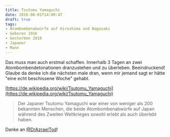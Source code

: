 ```yaml
---
title: Tsutomu Yamaguchi
date: 2016-06-01T14:00:47
draft: true
tags:
- Atombombenabwürfe auf Hiroshima und Nagasaki
- Geboren 1916
- Gestorben 2010
- Japaner
- Mann
---
```


Das muss man auch erstmal schaffen. Innerhalb 3 Tagen an zwei
Atombombendetonationen dranzustehen und zu überleben. Beeindruckend!
Glaube da denke ich die nächsten male dran, wenn mir jemand sagt er hätte
"eine echt beschissene Woche" gehabt.

[https://de.wikipedia.org/wiki/Tsutomu_Yamaguchi](https://de.wikipedia.org/wiki/Tsutomu_Yamaguchi)

> Der Japaner Tsutomu Yamaguchi war einer von weniger als 200 bekannten
> Menschen, die beide Atombombenabwürfe auf Japan während des Zweiten
> Weltkrieges sowohl erlebt als auch überlebt haben.

Danke an [@DrAzraelTod](https://twitter.com/DrAzraelTod)!

